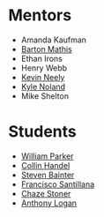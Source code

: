 # Mentors
- Amanda Kaufman
- [Barton Mathis](https://github.com/rbmathis)
- Ethan Irons
- Henry Webb
- [Kevin Neely](https://github.com/kneely/)
- [Kyle Noland](https://github.com/kylednoland)
- Mike Shelton


# Students
- [William Parker](https://github.com/parkerws)
- [Collin Handel](https://github.com/collinhandel)
- [Steven Bainter](https://github.com/bainter92x)
- [Francisco Santillana](https://github.com/FranciscoSantillana)
- [Chaze Stoner](https://github.com/chaze-stoner)
- [Anthony Logan](https://github.com/marine0408)
